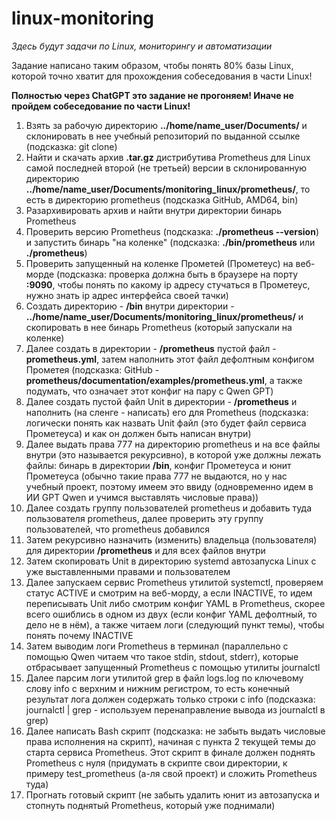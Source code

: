 # linux-monitoring

_Здесь будут задачи по Linux, мониторингу и автоматизации_

Задание написано таким образом, чтобы понять 80% базы Linux, которой точно хватит для прохождения собеседования в части Linux!

**Полностью через ChatGPT это задание не прогоняем! Иначе не пройдем собеседование по части Linux!** 

1. Взять за рабочую директорию **../home/name_user/Documents/** и склонировать в нее учебный репозиторий по выданной ссылке (подсказка: git clone)
2. Найти и скачать архив **.tar.gz** дистрибутива Prometheus для Linux самой последней второй (не третьей) версии в склонированную директорию **../home/name_user/Documents/monitoring_linux/prometheus/**, то есть в директорию prometheus (подсказка GitHub, AMD64, bin)
3. Разархивировать архив и найти внутри директории бинарь Prometheus
4. Проверить версию Prometheus (подсказка: **./prometheus --version**) и запустить бинарь "на коленке" (подсказка: **./bin/prometheus** или **./prometheus**)
5. Проверить запущенный на коленке Прометей (Прометеус) на веб-морде (подсказка: проверка должна быть в браузере на порту **:9090**, чтобы понять по какому ip адресу стучаться в Прометеус, нужно знать ip адрес интерфейса своей тачки)
6. Создать директорию - **/bin** внутри директории - **../home/name_user/Documents/monitoring_linux/prometheus/** и скопировать в нее бинарь Prometheus (который запускали на коленке)
7. Далее создать в директории - **/prometheus** пустой файл - **prometheus.yml**, затем наполнить этот файл дефолтным конфигом Прометея (подсказка: GitHub - **prometheus/documentation/examples/prometheus.yml**, а также подумать, что означает этот конфиг на пару с Qwen GPT)
8. Далее создать пустой файл Unit в директории - **/prometheus** и наполнить (на сленге - написать) его для Prometheus (подсказка: логически понять как назвать Unit файл (это будет файл сервиса Прометеуса) и как он должен быть написан внутри)
9. Далее выдать права 777 на директорию prometheus и на все файлы внутри (это называется рекурсивно), в которой уже должны лежать файлы: бинарь в директории **/bin**, конфиг Прометеуса и юнит Прометеуса (обычно такие права 777 не выдаются, но у нас учебный проект, поэтому имеем это ввиду (одновременно идем в ИИ GPT Qwen и учимся выставлять числовые права))
10. Далее создать группу пользователей prometheus и добавить туда пользователя prometheus, далее проверить эту группу пользователей, что prometheus добавился
11. Затем рекурсивно назначить (изменить) владельца (пользователя) для директории **/prometheus** и для всех файлов внутри
12. Затем скопировать Unit в директорию systemd автозапуска Linux с уже выставленными правами и пользователем
13. Далее запускаем сервис Prometheus утилитой systemctl, проверяем статус ACTIVE и смотрим на веб-морду, а если INACTIVE, то идем переписывать Unit либо смотрим конфиг YAML в Prometheus, скорее всего ошиблись в одном из двух (если конфиг YAML дефолтный, то дело не в нём), а также читаем логи (следующий пункт темы), чтобы понять почему INACTIVE
14. Затем выводим логи Prometheus в терминал (параллельно с помощью Qwen читаем что такое stdin, stdout, stderr), которые отбрасывает запущенный Prometheus с помощью утилиты journalctl
15. Далее парсим логи утилитой grep в файл logs.log по ключевому слову info с верхним и нижним регистром, то есть конечный результат лога должен содержать только строки с info (подсказка: journalctl | grep - используем перенаправление вывода из journalctl в grep)
16. Далее написать Bash скрипт (подсказка: не забыть выдать числовые права исполнения на скрипт), начиная с пункта 2 текущей темы до старта сервиса Prometheus. Этот скрипт в финале должен поднять Prometheus с нуля (придумать в скрипте свои директории, к примеру test_prometheus (а-ля свой проект) и сложить Prometheus туда)
17. Прогнать готовый скрипт (не забыть удалить юнит из автозапуска и стопнуть поднятый Prometheus, который уже поднимали)
